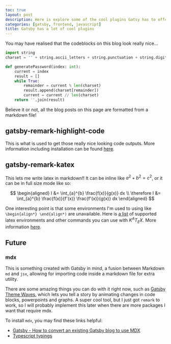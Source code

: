 ```yaml
---
toc: true
layout: post
description: Here is explore some of the cool plugins Gatsy has to offer, which have been used to build this blog
categories: [gatsby, frontend, javascript]
title: Gatsby has a lot of cool plugins
---
```


You may have realised that the codeblocks on this blog look really nice...

```python
import string
charset = '' + string.ascii_letters + string.punctuation + string.digits

def generatePassword(index: int):
    current = index
    result = []
    while True:
        remainder = current % len(charset)
        result.append(charset[remainder])
        current = current // len(charset)
    return ''.join(result)
```

Believe it or not, all the blog posts on this page are formatted from a markdown file!

## gatsby-remark-highlight-code

This is what is used to get those really nice looking code outputs. More information including installation can be found [here](https://www.gatsbyjs.com/plugins/gatsby-remark-highlight-code/).

## gatsby-remark-katex

This lets me write latex in markdown!! It can be inline like $a^2+b^2=c^2$, or it can be in full size mode like so:

$$
\begin{aligned}
I  &= \int_{a}^{b} \frac{f(x)}{g(x)} dx \\
\therefore I &= \int_{a}^{b} \frac{f(x)}{f'(x)} \frac{f'(x)}{g(x)} dx
\end{aligned}
$$

One interesting point is that some environments I'm used to using like `\begin{align*} \end{align*)` are unavailable. Here is [a list](https://katex.org/docs/supported.html#environments) of supported latex environments and other commands you can use with $K^AT_EX$.
More information [here](https://www.gatsbyjs.com/plugins/gatsby-remark-katex).

## Future

### mdx

This is something created with Gatsby in mind, a fusion between Markdown `md` and `jsx`, allowing for importing code inside a markdown file for extra utility.

There are some amazing things you can do with it right now, such as [Gatsby Theme Waves](https://www.gatsbyjs.com/plugins/gatsby-theme-waves/), which lets you tell a story by animating changes in code blocks, powerpoints and graphs. A super cool tool, but I just got `remark` to work, so I will probably implement this later when there are more packages I want that require mdx.

To install `mdx`, you may find these links helpful:

- [Gatsby - How to convert an existing Gatsby blog to use MDX](https://www.gatsbyjs.com/blog/2019-11-21-how-to-convert-an-existing-gatsby-blog-to-use-mdx/)
- [Typescript typings](https://mdxjs.com/advanced/typescript)
